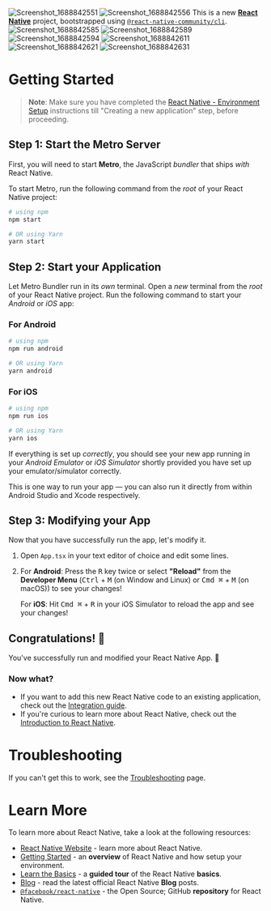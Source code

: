
![Screenshot_1688842551](https://github.com/SarveshMantri/React-Native-BudgetApp/assets/81086025/e2696828-1374-49d0-976f-622515492c7d)
![Screenshot_1688842556](https://github.com/SarveshMantri/React-Native-BudgetApp/assets/81086025/1d701ce3-8e51-4744-92ed-3d9ca718f85b)
This is a new [**React Native**](https://reactnative.dev) project, bootstrapped using [`@react-native-community/cli`](https://github.com/react-native-community/cli).
![Screenshot_1688842585](https://github.com/SarveshMantri/React-Native-BudgetApp/assets/81086025/c79b7231-2b2f-4de3-999a-0bd04dd059dc)
![Screenshot_1688842589](https://github.com/SarveshMantri/React-Native-BudgetApp/assets/81086025/4cb6c720-7240-42a6-b731-1d744796c48c)
![Screenshot_1688842594](https://github.com/SarveshMantri/React-Native-BudgetApp/assets/81086025/12d8594a-4ef3-43a5-a9cb-bc0b1e35bfa1)
![Screenshot_1688842611](https://github.com/SarveshMantri/React-Native-BudgetApp/assets/81086025/3fd9ca6d-4ee7-4c0e-a165-2514f70598e3)
![Screenshot_1688842621](https://github.com/SarveshMantri/React-Native-BudgetApp/assets/81086025/cf1dcd29-ffcc-4fd7-ab70-a1512d88de44)
![Screenshot_1688842631](https://github.com/SarveshMantri/React-Native-BudgetApp/assets/81086025/6633f52c-1299-4170-8930-b7043ed841c1)


# Getting Started

>**Note**: Make sure you have completed the [React Native - Environment Setup](https://reactnative.dev/docs/environment-setup) instructions till "Creating a new application" step, before proceeding.

## Step 1: Start the Metro Server

First, you will need to start **Metro**, the JavaScript _bundler_ that ships _with_ React Native.

To start Metro, run the following command from the _root_ of your React Native project:

```bash
# using npm
npm start

# OR using Yarn
yarn start
```

## Step 2: Start your Application

Let Metro Bundler run in its _own_ terminal. Open a _new_ terminal from the _root_ of your React Native project. Run the following command to start your _Android_ or _iOS_ app:

### For Android

```bash
# using npm
npm run android

# OR using Yarn
yarn android
```

### For iOS

```bash
# using npm
npm run ios

# OR using Yarn
yarn ios
```

If everything is set up _correctly_, you should see your new app running in your _Android Emulator_ or _iOS Simulator_ shortly provided you have set up your emulator/simulator correctly.

This is one way to run your app — you can also run it directly from within Android Studio and Xcode respectively.

## Step 3: Modifying your App

Now that you have successfully run the app, let's modify it.

1. Open `App.tsx` in your text editor of choice and edit some lines.
2. For **Android**: Press the <kbd>R</kbd> key twice or select **"Reload"** from the **Developer Menu** (<kbd>Ctrl</kbd> + <kbd>M</kbd> (on Window and Linux) or <kbd>Cmd ⌘</kbd> + <kbd>M</kbd> (on macOS)) to see your changes!

   For **iOS**: Hit <kbd>Cmd ⌘</kbd> + <kbd>R</kbd> in your iOS Simulator to reload the app and see your changes!

## Congratulations! :tada:

You've successfully run and modified your React Native App. :partying_face:

### Now what?

- If you want to add this new React Native code to an existing application, check out the [Integration guide](https://reactnative.dev/docs/integration-with-existing-apps).
- If you're curious to learn more about React Native, check out the [Introduction to React Native](https://reactnative.dev/docs/getting-started).

# Troubleshooting

If you can't get this to work, see the [Troubleshooting](https://reactnative.dev/docs/troubleshooting) page.

# Learn More

To learn more about React Native, take a look at the following resources:

- [React Native Website](https://reactnative.dev) - learn more about React Native.
- [Getting Started](https://reactnative.dev/docs/environment-setup) - an **overview** of React Native and how setup your environment.
- [Learn the Basics](https://reactnative.dev/docs/getting-started) - a **guided tour** of the React Native **basics**.
- [Blog](https://reactnative.dev/blog) - read the latest official React Native **Blog** posts.
- [`@facebook/react-native`](https://github.com/facebook/react-native) - the Open Source; GitHub **repository** for React Native.
